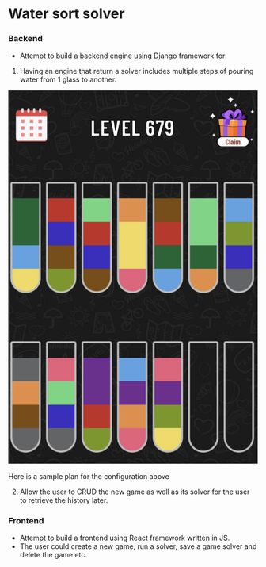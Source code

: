 # Water sort solver 

### Backend 

- Attempt to build a backend engine using Django framework for

1. Having an engine that return a solver includes multiple steps of pouring water from 1 glass to another. 

![alt text](image.png)

Here is a sample plan for the configuration above

2. Allow the user to CRUD the new game as well as its solver for the user to retrieve the history later. 

### Frontend 
- Attempt to build a frontend using React framework written in JS. 
- The user could create a new game, run a solver, save a game solver and delete the game etc. 

